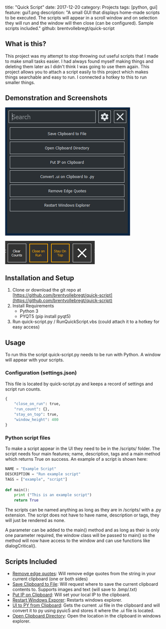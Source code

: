 title: "Quick Script"
date: 2017-12-20
category: Projects
tags: [python, gui]
feature: gui1.png
description: "A small GUI that displays home-made scripts to be executed. The scripts will appear in a scroll window and on selection they will run and the window will then close (can be configured). Sample scripts included."
github: brentvollebregt/quick-script

## What is this?
This project was my attempt to stop throwing out useful scripts that I made to make small tasks easier. I had always found myself making things and deleting them later as I didn't think I was going to use them again. This project allows you to attach a script easily to this project which makes things searchable and easy to run. I connected a hotkey to this to run smaller things.

## Demonstration and Screenshots
![GUI example](/posts/quick-script/gui1.png)

![Setting GUI](/posts/quick-script/gui2.png)

## Installation and Setup
1. Clone or download the git repo at [https://github.com/brentvollebregt/quick-script](https://github.com/brentvollebregt/quick-script)
2. Install Requirements
    - Python 3
    - PYQT5 (pip install pyqt5)
3. Run quick-script.py / RunQuickScript.vbs (could attach it to a hotkey for easy access)

## Usage
To run this the script quick-script.py needs to be run with Python. A window will appear with your scripts. 

### Configuration (settings.json)
This file is located by quick-script.py and keeps a record of settings and script run counts.

```python
{
    "close_on_run": true,
    "run_count": {},
    "stay_on_top": true,
    "window_height": 400
}
```

### Python script files
To make a script appear in the UI they need to be in the /scripts/ folder. The script needs four main features; name, description, tags and a main method which returns True on success. An example of a script is shown here:

```python
NAME = "Example Script"
DESCRIPTION = "Run example script"
TAGS = ["example", "script"]

def main():
    print ("This is an example script")
    return True
```

The scripts can be named anything as long as they are in /scripts/ with a .py extension. The script does not have to have name, description or tags, they will just be rendered as none.

A parameter can be added to the main() method and as long as their is only one parameter required, the window class will be passed to main() so the method will now have access to the window and can use functions like dialogCritical().

## Scripts Included
- [Remove edge quotes](https://github.com/brentvollebregt/quick-script/blob/master/scripts/remove_edge_quotes.py): Will remove edge quotes from the string in your current clipboard (one or both sides)
- [Save Clipboard to File](https://github.com/brentvollebregt/quick-script/blob/master/scripts/save_clipboard_to_file.py): Will request where to save the current clipboard contents to. Supports images and text (will save to .bmp/.txt)
- [Put IP on Clipboard](https://github.com/brentvollebregt/quick-script/blob/master/scripts/ip_to_clipboard.py): Will set your local IP to the clipboard.
- [Restart Windows Exporer](https://github.com/brentvollebregt/quick-script/blob/master/scripts/restart_window_explorer.py): Restarts windows explorer.
- [UI to PY from Clipboard](https://github.com/brentvollebregt/quick-script/blob/master/scripts/ui_to_py_from_clipboard.py): Gets the current .ui file in the clipboard and will convert it to py using pyuic5 and stores it where the .ui file is located.
- [Open Clipboard Directory](https://github.com/brentvollebregt/quick-script/blob/master/open_clipboard_directory.py): Open the location in the clipboard in windows explorer.

